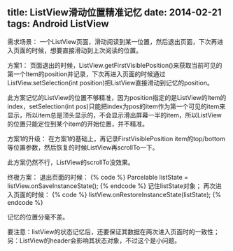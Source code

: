 title: ListView滑动位置精准记忆
date: 2014-02-21
tags: Android ListView
---
需求场景：
一个ListView页面，滑动阅读到某一位置，然后退出页面，下次再进入页面的时候，想要直接滑动到上次阅读的位置。

方案1：
页面退出的时候，ListView.getFirstVisiblePosition()来获取当前可见的第一个Item的position并记录，下次再进入页面的时候通过ListView.setSelection(int position)把ListView直接滑动到记忆的position。

此方案记忆的ListView的位置不够精准，因为position指定的是ListView的Item的index，setSelection(int pos)只能把index为pos的item作为第一个可见的item来显示，所以item总是顶头显示的，不会显示滑出屏幕一半的item，所以ListView的位置只能定位到某个item的开始位置，并不精准。

方案1的升级：
在方案1的基础上，再记录FirstVisiblePosition item的top/bottom等位置参数，然后恢复的时候ListView再scrollTo一下。

此方案仍然不行，ListView的scrollTo没效果。

终极方案：
退出页面的时候：
{% code %}
Parcelable listState = listView.onSaveInstanceState();
{% endcode %}
记住listState对象；
再次进入页面的时候：
{% code %}
listView.onRestoreInstanceState(listState);
{% endcode %}

记忆的位置分毫不差。

要注意：listView的状态记忆后，还要保证其数据在两次进入页面时的一致性；
另：ListView的header会影响其状态对象，不过这个是小问题。
